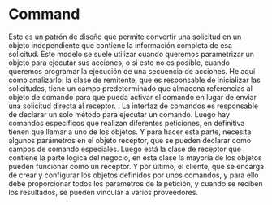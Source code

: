 # Command
Este es un patrón de diseño que permite convertir una solicitud en un objeto independiente que contiene la información completa de esa solicitud. Este modelo se suele utilizar cuando queremos parametrizar un objeto para ejecutar sus acciones, o si esto no es posible, cuando queremos programar la ejecución de una secuencia de acciones. He aquí cómo analizarlo: la clase de remitente, que es responsable de inicializar las solicitudes, tiene un campo predeterminado que almacena referencias al objeto de comando para que pueda activar el comando en lugar de enviar una solicitud directa al receptor. . La interfaz de comandos es responsable de declarar un solo método para ejecutar un comando. Luego hay comandos específicos que realizan diferentes peticiones, en definitiva tienen que llamar a uno de los objetos. Y para hacer esta parte, necesita algunos parámetros en el objeto receptor, que se pueden declarar como campos de comando especiales. Luego está la clase de receptor que contiene la parte lógica del negocio, en esta clase la mayoría de los objetos pueden funcionar como un receptor. Y por último, el cliente, que se encarga de crear y configurar los objetos definidos por unos comandos, y para ello debe proporcionar todos los parámetros de la petición, y cuando se reciben los resultados, se pueden vincular a varios proveedores.

